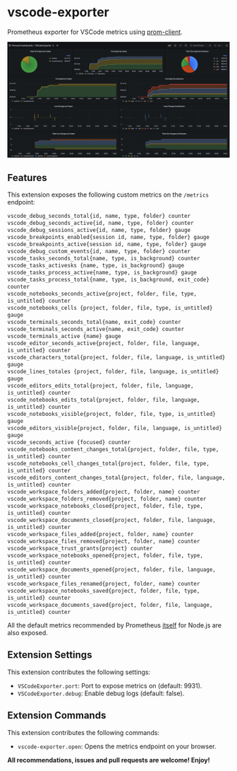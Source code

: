 # vscode-exporter

Prometheus exporter for VSCode metrics using [prom-client](https://github.com/siimon/prom-client).

[![Grafana dashboard](./img/dashboard.png)](https://guicaulada.grafana.net/public-dashboards/e00f2ad838544b02826e8c075c05df45?orgId=1&refresh=30s)

## Features

This extension exposes the following custom metrics on the `/metrics` endpoint:

```text
vscode_debug_seconds_total{id, name, type, folder} counter
vscode_debug_seconds_active{id, name, type, folder} counter
vscode_debug_sessions_active{id, name, type, folder} gauge
vscode_breakpoints_enabled{session id, name, type, folder} gauge
vscode_breakpoints_active{session id, name, type, folder} gauge
vscode_debug_custom_events{id, name, type, folder} counter
vscode_tasks_seconds_total{name, type, is_background} counter
vscode_tasks_activesks {name, type, is_background} gauge
vscode_tasks_process_active{name, type, is_background} gauge
vscode_tasks_process_total{name, type, is_background, exit_code} counter
vscode_notebooks_seconds_active{project, folder, file, type, is_untitled} counter
vscode_notebooks_cells {project, folder, file, type, is_untitled} gauge
vscode_terminals_seconds_total{name, exit_code} counter
vscode_terminals_seconds_active{name, exit_code} counter
vscode_terminals_active {name} gauge
vscode_editor_seconds_active{project, folder, file, language, is_untitled} counter
vscode_characters_total{project, folder, file, language, is_untitled} gauge
vscode_lines_totales {project, folder, file, language, is_untitled} gauge
vscode_editors_edits_total{project, folder, file, language, is_untitled} counter
vscode_notebooks_edits_total{project, folder, file, language, is_untitled} counter
vscode_notebooks_visible{project, folder, file, type, is_untitled} gauge
vscode_editors_visible{project, folder, file, language, is_untitled} gauge
vscode_seconds_active {focused} counter
vscode_notebooks_content_changes_total{project, folder, file, type, is_untitled} counter
vscode_notebooks_cell_changes_total{project, folder, file, type, is_untitled} counter
vscode_editors_content_changes_total{project, folder, file, language, is_untitled} counter
vscode_workspace_folders_added{project, folder, name} counter
vscode_workspace_folders_removed{project, folder, name} counter
vscode_workspace_notebooks_closed{project, folder, file, type, is_untitled} counter
vscode_workspace_documents_closed{project, folder, file, language, is_untitled} counter
vscode_workspace_files_added{project, folder, name} counter
vscode_workspace_files_removed{project, folder, name} counter
vscode_workspace_trust_grants{project} counter
vscode_workspace_notebooks_opened{project, folder, file, type, is_untitled} counter
vscode_workspace_documents_opened{project, folder, file, language, is_untitled} counter
vscode_workspace_files_renamed{project, folder, name} counter
vscode_workspace_notebooks_saved{project, folder, file, type, is_untitled} counter
vscode_workspace_documents_saved{project, folder, file, language, is_untitled} counter
```

All the default metrics recommended by Prometheus [itself](https://prometheus.io/docs/instrumenting/writing_clientlibs/#standard-and-runtime-collectors) for Node.js are also exposed.

## Extension Settings

This extension contributes the following settings:

* `VSCodeExporter.port`: Port to expose metrics on (default: 9931).
* `VSCodeExporter.debug`: Enable debug logs (default: false).

## Extension Commands

This extension contributes the following commands:

* `vscode-exporter.open`: Opens the metrics endpoint on your browser.

**All recommendations, issues and pull requests are welcome! Enjoy!**
